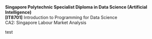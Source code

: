 <b>Singapore Polytechnic Specialist Diploma in Data Science (Artificial Intelligence)</b><br>
<b>[IT8701]</b> Introduction to Programming for Data Science<br>
CA2: Singapore Labour Market Analysis

test